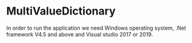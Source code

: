 # MultiValueDictionary
In order to run the application we need Windows operating system, .Net framework V4.5 and above and Visual studio 2017 or 2019.
